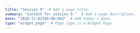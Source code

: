 ```yaml
---
title: "Session 9"  # Add a page title.
summary: "Content for session 9."  # Add a page description.
date: "2020-11-01T00:00:00Z"  # Add today's date.
type: "widget_page"  # Page type is a Widget Page
---
```

